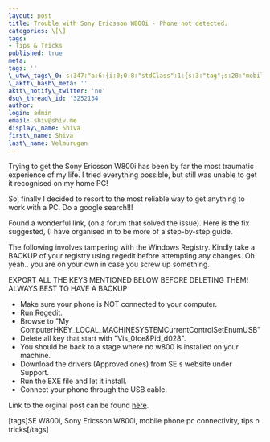 ```yaml
---
layout: post
title: Trouble with Sony Ericsson W800i - Phone not detected.
categories: \[\]
tags:
- Tips & Tricks
published: true
meta:
tags: ''
\_utw\_tags\_0: s:347:"a:6:{i:0;O:8:"stdClass":1:{s:3:"tag";s:28:"mobile-phone-pc-connectivity";}i:1;O:8:"stdClass":1:{s:3:"tag";s:8:"SE-W800i";}i:2;O:8:"stdClass":1:{s:3:"tag";s:19:"Sony-Ericsson-W800i";}i:3;O:8:"stdClass":1:{s:3:"tag";s:10:"Technology";}i:4;O:8:"stdClass":1:{s:3:"tag";s:18:"Tips-&-Tricks";}i:5;O:8:"stdClass":1:{s:3:"tag";s:13:"Tips-n-Tricks";}}";
\_aktt\_hash\_meta: ''
aktt\_notify\_twitter: 'no'
dsq\_thread\_id: '3252134'
author:
login: admin
email: shiv@shiv.me
display\_name: Shiva
first\_name: Shiva
last\_name: Velmurugan
---
```


Trying to get the Sony Ericsson W800i has been by far the most traumatic experience of my life. I tried everything possible, but still was unable to get it recognised on my home PC!

So, finally I decided to resort to the most reliable way to get anything to work with a PC. Do a google search!!!

Found a wonderful link, (on a forum that solved the issue). Here is the fix suggested, (I have organised in to be more of a step-by-step guide.

The following involves tampering with the Windows Registry. Kindly take a BACKUP of your registry using regedit before attempting any changes. Oh yeah.. you are on your own in case you screw up something.

EXPORT ALL THE KEYS MENTIONED BELOW BEFORE DELETING THEM! ALWAYS BEST TO HAVE A BACKUP

* Make sure your phone is NOT connected to your computer.
* Run Regedit.
* Browse to "My ComputerHKEY\_LOCAL\_MACHINESYSTEMCurrentControlSetEnumUSB"
* Delete all key that start with "Vis\_0fce&Pid\_d028".
* You should be back to a stage where no w800 is installed on your machine.
* Download the drivers (Approved ones) from SE's website under Support.
* Run the EXE file and let it install.
* Connect your phone through the USB cable.

Link to the orginal post can be found [here][0].

\[tags\]SE W800i, Sony Ericsson W800i, mobile phone pc connectivity, tips n tricks\[/tags\]


[0]: http://www.expansys.com/ft.aspx?i=125173&thread=827